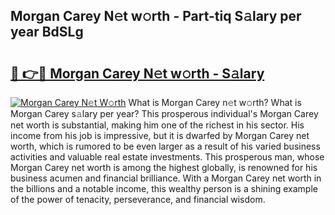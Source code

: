 ## Morgan Carey N𝚎t w𝚘rth - Part-tiq S𝚊lary per year BdSLg

# <h2><a href="http://gc4579.nevu.top/?p=Morgan+Carey">🔗 👉🔴 Morgan Carey N𝚎t w𝚘rth - S𝚊lary</a></h2>

[![Morgan Carey N𝚎t W𝚘rth](https://i.imgur.com/Oavwk0R.jpeg)](http://gc4579.nevu.top/?p=Morgan+Carey)
What is Morgan Carey n𝚎t w𝚘rth? What is Morgan Carey s𝚊lary per year?
This prosperous individual's Morgan Carey net worth is substantial, making him one of the richest in his sector. His income from his job is impressive, but it is dwarfed by Morgan Carey net worth, which is rumored to be even larger as a result of his varied business activities and valuable real estate investments. This prosperous man, whose Morgan Carey net worth is among the highest globally, is renowned for his business acumen and financial brilliance. With a Morgan Carey net worth in the billions and a notable income, this wealthy person is a shining example of the power of tenacity, perseverance, and financial wisdom.
